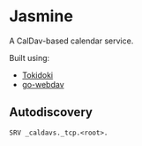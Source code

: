 # Jasmine

A CalDav-based calendar service.

Built using:
- [Tokidoki](https://git.sr.ht/~sircmpwn/tokidoki)
- [go-webdav](https://github.com/emersion/go-webdav)

## Autodiscovery

```
SRV _caldavs._tcp.<root>.
```
